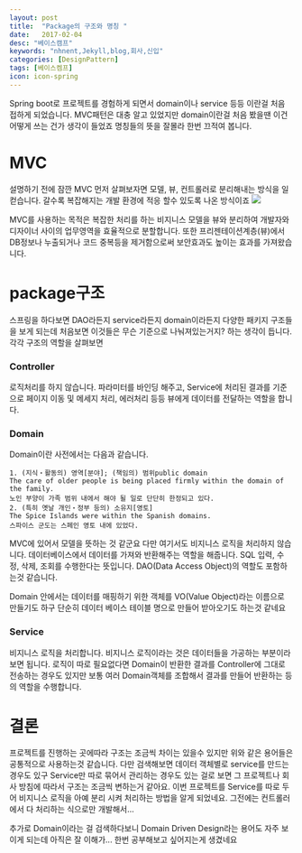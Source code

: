 ```yaml
---
layout: post
title:  "Package의 구조와 명칭 "
date:   2017-02-04
desc: "베이스캠프"
keywords: "nhnent,Jekyll,blog,회사,신입"
categories: [DesignPattern]
tags: [베이스켐프]
icon: icon-spring
---
```


Spring boot로 프로젝트를 경험하게 되면서 domain이나 service 등등 이란걸 처음 접하게 되었습니다.
MVC패턴은 대충 알고 있었지만 domain이란걸 처음 봤을땐 이건 어떻게 쓰는 건가 생각이 들었죠 명칭들의 뜻을 잘몰라 한번 끄적여 봅니다.

# MVC

설명하기 전에 잠깐 MVC 먼저 살펴보자면 모델, 뷰, 컨트롤러로 분리해내는 방식을 일컫습니다. 갈수록 복잡해지는 개발 환경에 적응 할수 있도록 나온 방식이죠
<img src="{{ site.img_path }}/3steps/500px-MVC-Process.svg">

MVC를 사용하는 목적은 복잡한 처리를 하는 비지니스 모델을 뷰와 분리하여 개발자와 디자이너 사이의 업무영역을 효율적으로 분할합니다.
또한 프리젠테이션계층(뷰)에서 DB정보나 누출되거나 코드 중복등을 제거함으로써 보안효과도 높이는 효과를 가져왔습니다.


# package구조

스프링을 하다보면 DAO라든지 service라든지 domain이라든지 다양한 패키지 구조들을 보게 되는데 처음보면 이것들은 무슨 기준으로 나눠져있는거지? 하는 생각이 듭니다. 각각 구조의 역할을 살펴보면

### Controller
로직처리를 하지 않습니다. 파라미터를 바인딩 해주고, Service에 처리된 결과를 기준으로 페이지 이동 및 메세지 처리, 에러처리 등등 뷰에게 데이터를 전달하는 역할을 합니다. 

### Domain
Domain이란 사전에서는 다음과 같습니다.
```
1. (지식・활동의) 영역[분야]; (책임의) 범위public domain
The care of older people is being placed firmly within the domain of the family.
노인 부양이 가족 범위 내에서 해야 될 일로 단단히 한정되고 있다.
2. (특히 옛날 개인・정부 등의) 소유지[영토]
The Spice Islands were within the Spanish domains.
스파이스 군도는 스페인 영토 내에 있었다.
```
MVC에 있어서 모델을 뜻하는 것 같군요
다만 여기서도 비지니스 로직을 처리하지 않습니다. 데이터베이스에서 데이터를 가져와 반환해주는 역할을 해줍니다. SQL 입력, 수정, 삭제, 조회를 수행한다는 뜻입니다.
DAO(Data Access Object)의 역할도 포함하는것 같습니다.

Domain 안에서는 데이터를 매핑하기 위한 객체를 VO(Value Object)라는 이름으로 만들기도 하구 단순히 데이터 베이스 테이블 명으로 만들어 받아오기도 하는것 같네요 

### Service
비지니스 로직을 처리합니다. 비지니스 로직이라는 것은 데이터들을 가공하는 부분이라 보면 됩니다. 로직이 따로 필요없다면 Domain이 반환한 결과를 Controller에 그대로 전송하는 경우도 있지만 보통 여러 Domain객체를 조합해서 결과를 만들어 반환하는 등의 역할을 수행합니다.

# 결론
프로젝트를 진행하는 곳에따라 구조는 조금씩 차이는 있을수 있지만 위와 같은 용어들은 공통적으로 사용하는것 같습니다. 다만 검색해보면 데이터 객체별로 service를 만드는 경우도 있구 Service만 따로 묶어서 관리하는 경우도 있는 걸로 보면 그 프로젝트나 회사 방침에 따라서 구조는 조금씩 변하는거 같아요.
이번 프로젝트를 Service를 따로 두어 비지니스 로직을 아예 분리 시켜 처리하는 방법을 알게 되었네요. 그전에는 컨트롤러에서 다 처리하는 식으로만 개발해서...

추가로 Domain이라는 걸 검색하다보니 Domain Driven Design라는 용어도 자주 보이게 되는데 아직은 잘 이해가... 한번 공부해보고 싶어지는게 생겼네요
